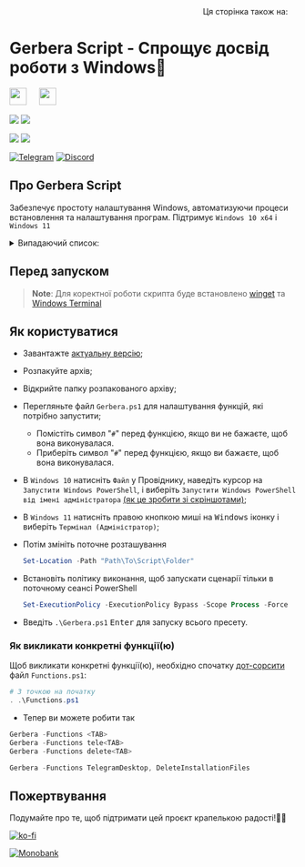 <div align="right">
  Ця сторінка також на:
  <a title="English" href="README.md"><img src="https://upload.wikimedia.org/wikipedia/en/a/ae/Flag_of_the_United_Kingdom.svg" height="11px"/></a>
</div>

# Gerbera Script - Спрощує досвід роботи з Windows🌟

<img src="https://upload.wikimedia.org/wikipedia/commons/0/05/Windows_10_Logo.svg" height="30px"/> &emsp; <img src="https://upload.wikimedia.org/wikipedia/commons/e/e6/Windows_11_logo.svg" height="30px"/>

<p align="left">
  <a href="https://github.com/lowl1f3/Gerbera-Script/actions"><img src="https://img.shields.io/github/actions/workflow/status/lowl1f3/Gerbera-Script/Gerbera.yml?label=GitHub%20Actions&logo=GitHub"></a>
  <img src="https://img.shields.io/badge/PowerShell%205.1%20&%207.3-Ready-blue.svg?color=5391FE&style=flat&logo=powershell">

  <a href="https://github.com/lowl1f3/Gerbera-Script/releases"><img src="https://img.shields.io/github/v/release/lowl1f3/Gerbera-Script"></a>
  <a href="https://github.com/lowl1f3/Gerbera-Script/releases"><img src="https://img.shields.io/github/downloads/lowl1f3/Gerbera-Script/total?label=downloads%20%28since%20April%202022%29"></a>

  [telegram-badge]: https://img.shields.io/badge/Telegram-blue?style=flat&logo=Telegram
  [telegram-pm]: https://t.me/lowlif3

  [discord-badge]: https://img.shields.io/badge/Discord-5865F2?style=flat&logo=discord&logoColor=white
  [discord-pm]: https://discord.com/users/330825971835863042
  [![Telegram][telegram-badge]][telegram-pm]
  [![Discord][discord-badge]][discord-pm]
</p>

## Про Gerbera Script

Забезпечує простоту налаштування Windows, автоматизуючи процеси встановлення та налаштування програм. Підтримує `Windows 10 x64` і `Windows 11`

<details>
  <summary>Випадаючий список: </summary>
  
| Програми                                                                                                                                                                                      |
|:----------------------------------------------------------------------------------------------------------------------------------------------------------------------------------------------|
| [Telegram Desktop](https://desktop.telegram.org)                                                                                                                                              |
| [Discord](https://discord.com/download) і [BetterDiscord](https://betterdiscord.app) з [Плагінами і Темами](https://github.com/lowl1f3/Gerbera-Script/blob/main/src/Module/Gerbera.psm1#L268) |
| [Steam](https://store.steampowered.com/about)                                                                                                                                                 |
| [Mozilla Firefox](https://www.mozilla.org/firefox/new) з [доповненнями](https://github.com/lowl1f3/Firefox)                                                                                   |
| [NanaZip](https://github.com/M2Team/NanaZip#-nanazip)                                                                                                                                         |
| [Custom Cursor](https://www.deviantart.com/jepricreations/art/Windows-11-Cursors-Concept-v2-886489356)                                                                                        |
| [Notepad++](https://notepad-plus-plus.org/downloads)                                                                                                                                          |
| [GitHub Desktop](https://desktop.github.com)                                                                                                                                                  |
| [TeamSpeak 3 Client](https://teamspeak.com/downloads)                                                                                                                                         |
| [qBittorrent](https://www.qbittorrent.org/download.php)                                                                                                                                       |
| [Adobe Creative Cloud](https://creativecloud.adobe.com/en/apps/download/creative-cloud)                                                                                                       |
| [Java 8](https://www.java.com/download) і [Java 20](https://www.oracle.com/java/technologies/downloads/#jdk20-windows)                                                                        |
| [WireGuard](https://www.wireguard.com/install)                                                                                                                                                |
| [Microsoft Office](https://github.com/farag2/Office) з [конфігуруванням](https://github.com/lowl1f3/Gerbera-Script/blob/main/src/Office/Configure.ps1)                                       |
| [Sophia Script](https://github.com/farag2/Sophia-Script-for-Windows)                                                                                                                          |
</details>

## Перед запуском

> **Note**: Для коректної роботи скрипта буде встановлено [winget](https://github.com/microsoft/winget-cli) та [Windows Terminal](https://github.com/microsoft/terminal)

## Як користуватися

* Завантажте [актуальну версію](https://github.com/lowl1f3/Gerbera-Script/releases/latest);
* Розпакуйте архів;
* Відкрийте папку розпакованого архіву;
* Перегляньте файл `Gerbera.ps1` для налаштування функцій, які потрібно запустити;
  * Помістіть символ "`#`" перед функцією, якщо ви не бажаєте, щоб вона виконувалася.
  * Приберіть символ "`#`" перед функцією, якщо ви бажаєте, щоб вона виконувалася.
* В `Windows 10` натисніть `Файл` у Провіднику, наведіть курсор на `Запустити Windows PowerShell`, і виберіть `Запустити Windows PowerShell від імені адміністратора` [(як це зробити зі скріншотами)](https://www.howtogeek.com/662611/9-ways-to-open-powershell-in-windows-10/);
* В `Windows 11` натисніть правою кнопкою миші на <kbd>Windows</kbd> іконку і виберіть `Термінал (Адміністратор)`;
* Потім змініть поточне розташування

  ```powershell
  Set-Location -Path "Path\To\Script\Folder"
  ```

* Встановіть політику виконання, щоб запускати сценарії тільки в поточному сеансі PowerShell

  ```powershell
  Set-ExecutionPolicy -ExecutionPolicy Bypass -Scope Process -Force
  ```

* Введіть `.\Gerbera.ps1` <kbd>Enter</kbd> для запуску всього пресету.

### Як викликати конкретні функції(ю)

Щоб викликати конкретні функції(ю), необхідно спочатку [дот-сорсити](https://docs.microsoft.com/ru-ru/powershell/module/microsoft.powershell.core/about/about_operators#dot-sourcing-operator) файл `Functions.ps1`:

```powershell
# З точкою на початку
. .\Functions.ps1
```

* Тепер ви можете робити так

```powershell
Gerbera -Functions <TAB>
Gerbera -Functions tele<TAB>
Gerbera -Functions delete<TAB>

Gerbera -Functions TelegramDesktop, DeleteInstallationFiles
```
## Пожертвування

Подумайте про те, щоб підтримати цей проєкт крапелькою радості!🌈🚀

[![ko-fi](https://www.ko-fi.com/img/githubbutton_sm.svg)](https://ko-fi.com/lowlife)

[![Monobank](https://www.monobank.ua/resources/1.0.22.1-1684902721000/img/favicon/apple/apple-touch-icon-152x152.png)](https://send.monobank.ua/jar/2niEmTngoi)